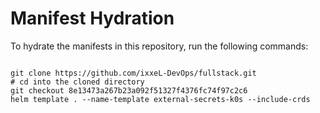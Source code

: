 
# Manifest Hydration

To hydrate the manifests in this repository, run the following commands:

```shell

git clone https://github.com/ixxeL-DevOps/fullstack.git
# cd into the cloned directory
git checkout 8e13473a267b23a092f51327f4376fc74f97c2c6
helm template . --name-template external-secrets-k0s --include-crds
```